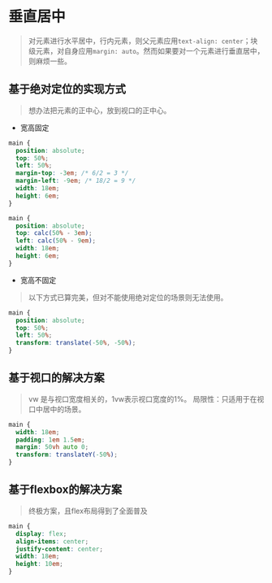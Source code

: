 # 垂直居中

> 对元素进行水平居中，行内元素，则父元素应用`text-align: center`；块级元素，对自身应用`margin: auto`。然而如果要对一个元素进行垂直居中，则麻烦一些。

## 基于绝对定位的实现方式

> 想办法把元素的正中心，放到视口的正中心。

- 宽高固定

```css
main {
  position: absolute;
  top: 50%;
  left: 50%;
  margin-top: -3em; /* 6/2 = 3 */
  margin-left: -9em; /* 18/2 = 9 */
  width: 18em;
  height: 6em;
}

main {
  position: absolute;
  top: calc(50% - 3em);
  left: calc(50% - 9em);
  width: 18em;
  height: 6em;
}
```

- 宽高不固定

> 以下方式已算完美，但对不能使用绝对定位的场景则无法使用。

```css
main {
  position: absolute;
  top: 50%;
  left: 50%;
  transform: translate(-50%, -50%);
}
```

## 基于视口的解决方案

> vw 是与视口宽度相关的，1vw表示视口宽度的1%。
> 局限性：只适用于在视口中居中的场景。

```css
main {
  width: 18em;
  padding: 1em 1.5em;
  margin: 50vh auto 0;
  transform: translateY(-50%);
}
```

## 基于flexbox的解决方案

> 终极方案，且flex布局得到了全面普及

```css
main {
  display: flex;
  align-items: center;
  justify-content: center;
  width: 18em;
  height: 10em;
}
```
